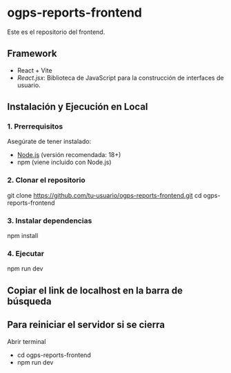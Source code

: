 # ogps-reports-frontend

Este es el repositorio del frontend.

## Framework 
- React + Vite
- *React.jsx*: Biblioteca de JavaScript para la construcción de interfaces de usuario.

## Instalación y Ejecución en Local

### 1. Prerrequisitos
Asegúrate de tener instalado:
- [Node.js](https://nodejs.org/) (versión recomendada: 18+)
- npm (viene incluido con Node.js)

### 2. Clonar el repositorio

git clone https://github.com/tu-usuario/ogps-reports-frontend.git
cd ogps-reports-frontend


### 3. Instalar dependencias

npm install


### 4. Ejecutar 

npm run dev

## Copiar el link de localhost en la barra de búsqueda

## Para reiniciar el servidor si se cierra
Abrir terminal
- cd ogps-reports-frontend
- npm run dev